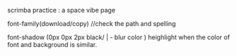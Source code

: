 scrimba practice : a space vibe page

font-family(download/copy) //check the path and spelling

font-shadow (0px 0px 2px black/ | - blur color ) heighlight when the color of font and background is similar.

